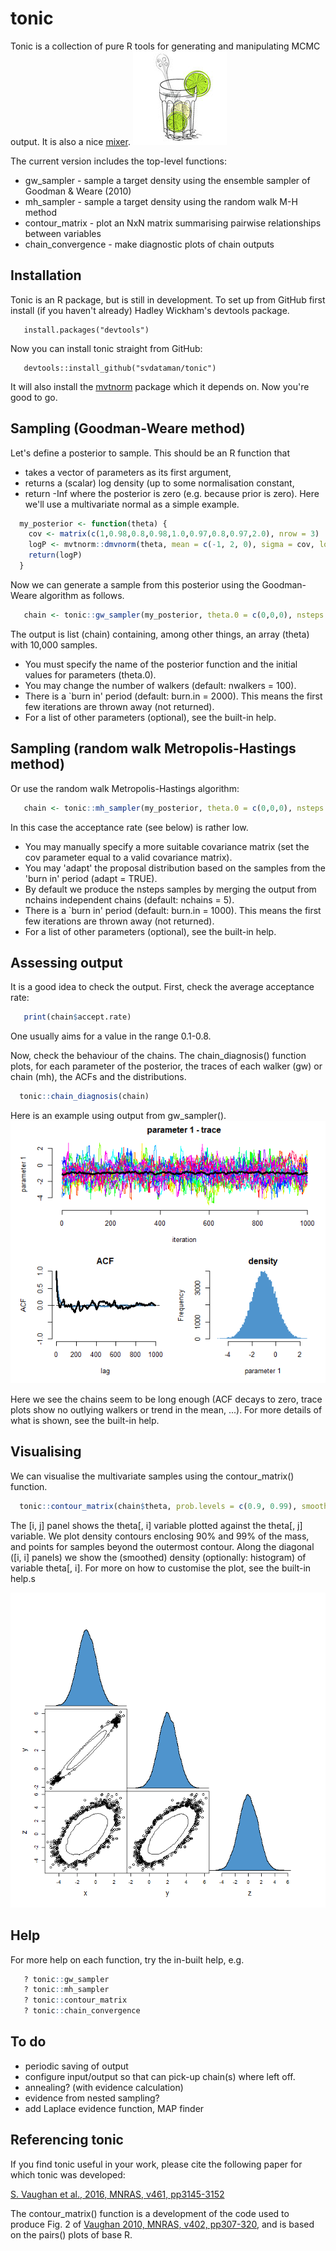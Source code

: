 # tonic 

Tonic is a collection of pure R tools for generating and manipulating MCMC output.
It is also a nice [mixer](https://en.wikipedia.org/wiki/Tonic_water). 
![tonic](/figures/tonic.jpeg)

The current version includes the top-level functions:

 * gw_sampler        - sample a target density using the ensemble sampler of Goodman & Weare (2010)
 * mh_sampler        - sample a target density using the random walk M-H method 
 * contour_matrix    - plot an NxN matrix summarising pairwise relationships between variables
 * chain_convergence - make diagnostic plots of chain outputs

## Installation

Tonic is an R package, but is still in development. To set up from GitHub first install (if you haven't already) Hadley Wickham's devtools package.
```
   install.packages("devtools")
```
Now you can install tonic straight from GitHub:
```
   devtools::install_github("svdataman/tonic")
```
It will also install the [mvtnorm](https://cran.r-project.org/web/packages/mvtnorm/index.html) package which it depends on. Now you're good to go.

## Sampling (Goodman-Weare method)

Let's define a posterior to sample. This should be an R function that 
* takes a vector of parameters as its first argument,
* returns a (scalar) log density (up to some normalisation constant,
* return -Inf where the posterior is zero (e.g. because prior is zero).
Here we'll use a multivariate normal as a simple example.

```R
  my_posterior <- function(theta) {
    cov <- matrix(c(1,0.98,0.8,0.98,1.0,0.97,0.8,0.97,2.0), nrow = 3)
    logP <- mvtnorm::dmvnorm(theta, mean = c(-1, 2, 0), sigma = cov, log = TRUE)
    return(logP)
  }
```
Now we can generate a sample from this posterior using the Goodman-Weare algorithm as follows.
```R
   chain <- tonic::gw_sampler(my_posterior, theta.0 = c(0,0,0), nsteps = 1e4)
```
The output is list (chain) containing, among other things, an array (theta) with
10,000 samples. 
* You must specify the name of the posterior function and the
initial values for parameters (theta.0). 
* You may change the number of walkers (default: nwalkers = 100).
* There is a `burn in' period (default: burn.in = 2000). This means the first few iterations are thrown away (not returned). 
* For a list of other parameters (optional), see the built-in help.

## Sampling (random walk Metropolis-Hastings method)

Or use the random walk Metropolis-Hastings algorithm:
```R
   chain <- tonic::mh_sampler(my_posterior, theta.0 = c(0,0,0), nsteps = 1e4)
```
In this case the acceptance rate (see below) is rather low. 
* You may manually specify a more suitable covariance matrix (set the cov parameter equal to a valid covariance matrix).
* You may 'adapt' the proposal distribution based on the samples from the 'burn in' period (adapt = TRUE).
* By default we produce the nsteps samples by merging the output from nchains
independent chains (default: nchains = 5).
* There is a `burn in' period (default: burn.in = 1000). This means the first few iterations are thrown away (not returned). 
* For a list of other parameters (optional), see the built-in help.

## Assessing output

It is a good idea to check the output. First, check the average acceptance rate:
```R
   print(chain$accept.rate)
```
One usually aims for a value in the range 0.1-0.8.

Now, check the behaviour of the chains. The chain_diagnosis() function plots, for each parameter of the posterior, the traces of each walker (gw) or
chain (mh), the ACFs and the distributions. 
```R
  tonic::chain_diagnosis(chain)
```

Here is an example using output from gw_sampler().
![example](figures/diagnostic.png)

Here we see the chains seem to be long enough (ACF decays to zero, trace plots
show no outlying walkers or trend in the mean, ...). For more details of what
is shown, see the built-in help.

## Visualising

We can visualise the multivariate samples using the contour_matrix() function.
```R
  tonic::contour_matrix(chain$theta, prob.levels = c(0.9, 0.99), smooth1d = TRUE)
```
The [i, j] panel shows the theta[, i] variable plotted against the theta[, j] variable. We plot density contours enclosing 90\% and 99\% of the mass, and points for samples beyond the outermost contour. Along the diagonal ([i, i] panels) we show the (smoothed) density (optionally: histogram) of variable theta[, i]. For more on how to customise the plot, see the built-in help.s

![example](figures/matrix.png)

## Help

For more help on each function, try the in-built help, e.g.
```R
   ? tonic::gw_sampler
   ? tonic::mh_sampler
   ? tonic::contour_matrix
   ? tonic::chain_convergence
```

## To do

* periodic saving of output
* configure input/output so that can pick-up chain(s) where left off.
* annealing? (with evidence calculation)
* evidence from nested sampling?
* add Laplace evidence function, MAP finder
 
## Referencing tonic

If you find tonic useful in your work, please cite the following paper for
which tonic was developed:

[S. Vaughan et al., 2016, MNRAS, v461, pp3145-3152](http://adsabs.harvard.edu/abs/2016MNRAS.461.3145V)

The contour_matrix() function is a development of the code used to produce Fig. 2 of [Vaughan 2010, MNRAS, v402, pp307-320](http://adsabs.harvard.edu/abs/2010MNRAS.402..307V), and is based on the pairs() plots of base R.
